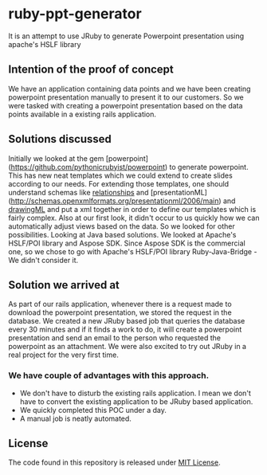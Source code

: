 # ruby-ppt-generator
It is an attempt to use JRuby to generate Powerpoint presentation using apache's HSLF library

## Intention of the proof of concept
We have an application containing data points and we have been creating powerpoint presentation manually to present it to our customers. So we were tasked with creating a powerpoint presentation based on the data points available in a existing rails application.

## Solutions discussed
Initially we looked at the gem [powerpoint] (https://github.com/pythonicrubyist/powerpoint) to generate powerpoint. This has new neat templates which we could extend to create slides according to our needs. For extending those templates, one should understand schemas like [relationships](http://schemas.openxmlformats.org/package/2006/relationships) and [presentationML] (http://schemas.openxmlformats.org/presentationml/2006/main) and [drawingML](http://schemas.openxmlformats.org/drawingml/2006/main) and put a xml together in order to define our templates which is fairly complex. Also at our first look, it didn't occur to us quickly how we can automatically adjust views based on the data. So we looked for other possibilities.
Looking at Java based solutions. We looked at Apache's HSLF/POI library and Aspose SDK. Since Aspose SDK is the commercial one, so we chose to go with Apache's HSLF/POI library
Ruby-Java-Bridge - We didn't consider it.

## Solution we arrived at
As part of our rails application, whenever there is a request made to download the powerpoint presentation, we stored the request in the database. We created a new JRuby based job that queries the database every 30 minutes and if it finds a work to do, it will create a powerpoint presentation and send an email to the person who requested the powerpoint as an attachment. We were also excited to try out JRuby in a real project for the very first time.

### We have couple of advantages with this approach.
* We don't have to disturb the existing rails application. I mean we don't have to convert the existing application to be JRuby based application.
* We quickly completed this POC under a day.
* A manual job is neatly automated.

## License
The code found in this repository is released under [MIT License](https://github.com/antonyr/ruby-ppt-generator/blob/master/LICENSE).
